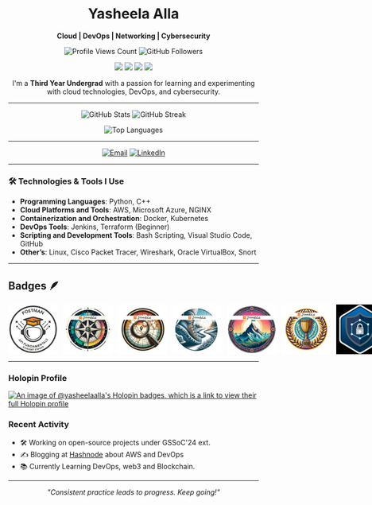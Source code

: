 <!-- Header Section -->
<h1 align="center">Yasheela Alla</h1>
<p align="center">
  <b> Cloud | DevOps | Networking | Cybersecurity </b>
</p>
<p align="center">
  <img src="https://komarev.com/ghpvc/?username=yasheela-alla&label=Profile%20views&color=0e75b6&style=flat" alt="Profile Views Count" />
  <img src="https://img.shields.io/github/followers/yasheela-alla?label=Followers&style=social" alt="GitHub Followers" />
</p>

<!-- Badges Section -->
<p align="center">
  <img src="https://img.shields.io/badge/Cloud-AWS-informational?style=flat&logo=amazon-aws&logoColor=white&color=2bbc8a" />
  <img src="https://img.shields.io/badge/Cybersecurity-TryHackMe-informational?style=flat&logo=hackaday&logoColor=white&color=2bbc8a" />
  <img src="https://img.shields.io/badge/DevOps-Jenkins-informational?style=flat&logo=jenkins&logoColor=white&color=2bbc8a" />
  <img src="https://img.shields.io/badge/Linux-Bash-informational?style=flat&logo=linux&logoColor=white&color=2bbc8a" />
</p>

<!-- Short Bio Section -->
<p align="center"> 
  I'm a <b>Third Year Undergrad</b> with a passion for learning and experimenting with cloud technologies, DevOps, and cybersecurity. 
</p>

---

<!-- GitHub Stats Cards -->
<p align="center">
  <img src="https://github-readme-stats.vercel.app/api?username=yasheela-alla&show_icons=true&theme=radical" alt="GitHub Stats" width="48%" />
  <img src="https://github-readme-streak-stats.herokuapp.com/?user=yasheela-alla&theme=radical" alt="GitHub Streak" width="48%" />
</p>

<!-- Top Languages -->
<p align="center">
  <img src="https://github-readme-stats.vercel.app/api/top-langs/?username=yasheela-alla&layout=compact&theme=radical" alt="Top Languages" width="48%" />
</p>

---

<!-- Contact Information -->
<p align="center">
  <a href="mailto:yasheela435@gmail.com"><img src="https://img.shields.io/badge/Email-yasheela435@gmail.com-2bbc8a?style=for-the-badge&logo=gmail" alt="Email"></a>
  <a href="https://www.linkedin.com/in/alla-yasheela"><img src="https://img.shields.io/badge/LinkedIn-Profile-blue?style=for-the-badge&logo=linkedin" alt="LinkedIn"></a>
</p>

---

### 🛠️ Technologies & Tools I Use

- **Programming Languages**: Python, C++
- **Cloud Platforms and Tools**: AWS, Microsoft Azure, NGINX
- **Containerization and Orchestration**: Docker, Kubernetes
- **DevOps Tools**: Jenkins, Terraform (Beginner)
- **Scripting and Development Tools**: Bash Scripting, Visual Studio Code, GitHub
- **Other’s**: Linux, Cisco Packet Tracer, Wireshark, Oracle VirtualBox, Snort

---



## Badges 🪶
<div style='display:flex; align-items:center; gap: 10px;' align='center'>
  <img src="https://github.com/yasheela-alla/yasheela-alla/blob/main/1.png" width="100px" height="100px" />
  <img src="https://github.com/yasheela-alla/yasheela-alla/blob/main/7.png" width="100px" height="100px" />
  <img src="https://github.com/yasheela-alla/yasheela-alla/blob/main/8.png" width="100px" height="100px" />
  <img src="https://github.com/yasheela-alla/yasheela-alla/blob/main/9.png" width="100px" height="100px" />
  <img src="https://github.com/yasheela-alla/yasheela-alla/blob/main/10.png" width="100px" height="100px" />
  <img src="https://github.com/yasheela-alla/yasheela-alla/blob/main/11.png" width="100px" height="100px" />
   <img src="https://github.com/yasheela-alla/yasheela-alla/blob/main/12.jpg" width="100px" height="100px" />
   <img src="https://github.com/yasheela-alla/yasheela-alla/blob/main/13.png" width="100px" height="100px" />
  <img src="https://github.com/yasheela-alla/yasheela-alla/blob/main/5.png" width="100px" height="100px" />
  <img src="https://github.com/yasheela-alla/yasheela-alla/blob/main/6.png" width="100px" height="100px" />
   <img src="https://github.com/yasheela-alla/yasheela-alla/blob/main/2.png" width="100px" height="100px" />
  <img src="https://github.com/yasheela-alla/yasheela-alla/blob/main/3.png" width="100px" height="100px" />
  <img src="https://github.com/yasheela-alla/yasheela-alla/blob/main/4.png" width="100px" height="100px" />

  
</div>

---

### Holopin Profile 

[![An image of @yasheelaalla's Holopin badges, which is a link to view their full Holopin profile](https://holopin.me/yasheelaalla)](https://holopin.io/@yasheelaalla)

### Recent Activity
- 🛠️ Working on open-source projects under GSSoC'24 ext.
- ✍️ Blogging at [Hashnode](https://hashnode.com/@yasheela) about AWS and DevOps
- 📚  Currently Learning DevOps, web3 and Blockchain.
---

<!-- Footer Section -->
<p align="center">
  <i>"Consistent practice leads to progress. Keep going!"</i>
</p>
